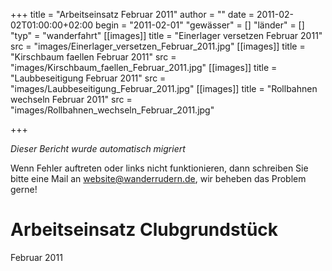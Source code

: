 +++
title = "Arbeitseinsatz Februar 2011"
author = ""
date = 2011-02-02T01:00:00+02:00
begin = "2011-02-01"
"gewässer" = []
"länder" = []
"typ" = "wanderfahrt"
[[images]]
title = "Einerlager versetzen Februar 2011"
src = "images/Einerlager_versetzen_Februar_2011.jpg"
[[images]]
title = "Kirschbaum faellen Februar 2011"
src = "images/Kirschbaum_faellen_Februar_2011.jpg"
[[images]]
title = "Laubbeseitigung Februar 2011"
src = "images/Laubbeseitigung_Februar_2011.jpg"
[[images]]
title = "Rollbahnen wechseln Februar 2011"
src = "images/Rollbahnen_wechseln_Februar_2011.jpg"

+++


*Dieser Bericht wurde automatisch migriert*

Wenn Fehler auftreten oder links nicht funktionieren, dann schreiben Sie bitte eine Mail an website@wanderrudern.de, wir beheben das Problem gerne!



# Arbeitseinsatz Clubgrundstück


Februar 2011
